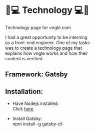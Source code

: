 # 📱💻 Technology 💻📱
Technology page for vngle.com 

I had a great opportunity to be interning <br/>
as a front-end engineer. One of my tasks <br/>
was to create a technology page that <br/>
explains how vngle works and how their <br/>
content is verified. 

## Framework: Gatsby 

## Installation: 

  * Have Nodejs installed:
      <br/> Click [here](https://nodejs.org/en/)

  * Install Gatsby: <br/>
     npm install -g gatsby-cli 
